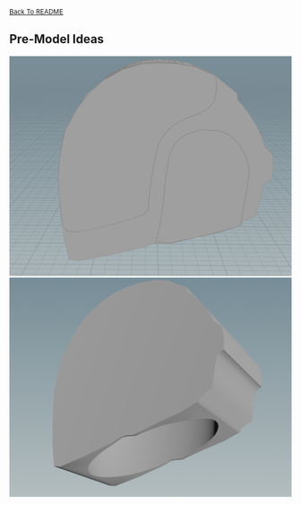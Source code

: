 <small>[Back To README](https://github.com/maubanel/Barber-Bot) </small>

## Pre-Model Ideas

<img src="images/sideview.png">

<img src="images/underview.png">

